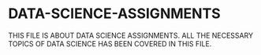 # DATA-SCIENCE-ASSIGNMENTS
THIS FILE IS ABOUT DATA SCIENCE ASSIGNMENTS. ALL THE NECESSARY TOPICS OF DATA SCIENCE HAS BEEN COVERED IN THIS FILE.
